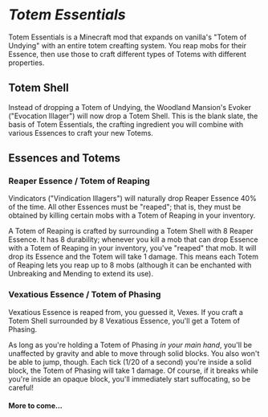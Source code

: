 # _Totem Essentials_

Totem Essentials is a Minecraft mod that expands on vanilla's "Totem of Undying" with an entire totem creafting system. You reap mobs for their Essence, then use those to craft different types of Totems with different properties.

## Totem Shell
Instead of dropping a Totem of Undying, the Woodland Mansion's Evoker ("Evocation Illager") will now drop a Totem Shell. This is the blank slate, the basis of Totem Essentials, the crafting ingredient you will combine with various Essences to craft your new Totems.

## Essences and Totems
### Reaper Essence / Totem of Reaping
Vindicators ("Vindication Illagers") will naturally drop Reaper Essence 40% of the time. All other Essences must be "reaped"; that is, they must be obtained by killing certain mobs with a Totem of Reaping in your inventory.

A Totem of Reaping is crafted by surrounding a Totem Shell with 8 Reaper Essence. It has 8 durability; whenever you kill a mob that can drop Essence with a Totem of Reaping in your inventory, you've "reaped" that mob. It will drop its Essence and the Totem will take 1 damage. This means each Totem of Reaping lets you reap up to 8 mobs (although it can be enchanted with Unbreaking and Mending to extend its use).

### Vexatious Essence / Totem of Phasing
Vexatious Essence is reaped from, you guessed it, Vexes. If you craft a Totem Shell surrounded by 8 Vexatious Essence, you'll get a Totem of Phasing.

As long as you're holding a Totem of Phasing _in your main hand_, you'll be unaffected by gravity and able to move through solid blocks. You also won't be able to jump, though. Each tick (1/20 of a second) you're inside a solid block, the Totem of Phasing will take 1 damage. Of course, if it breaks while you're inside an opaque block, you'll immediately start suffocating, so be careful!

#### More to come...